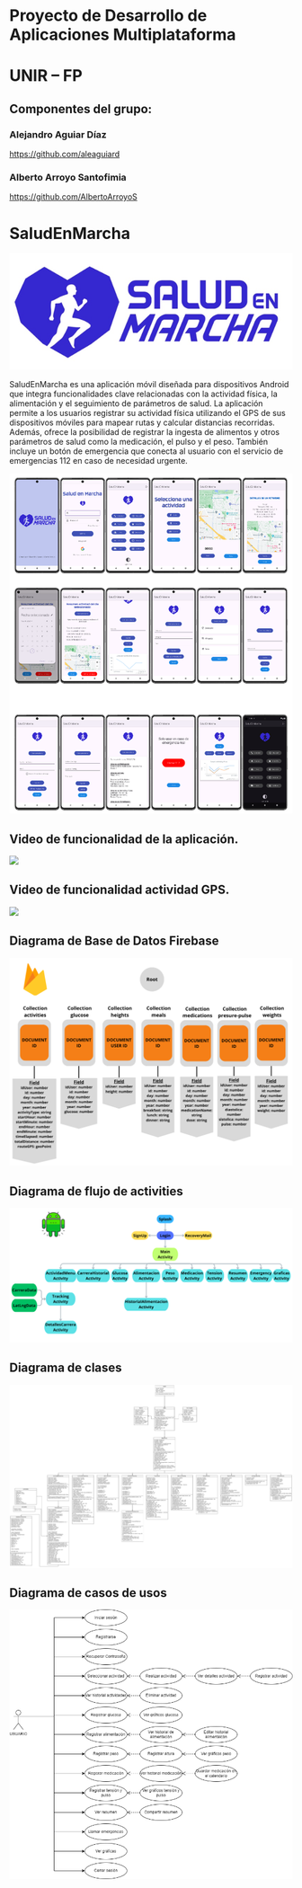 # Proyecto de Desarrollo de Aplicaciones Multiplataforma 

# UNIR – FP

## Componentes del grupo:

### Alejandro Aguiar Díaz
https://github.com/aleaguiard

### Alberto Arroyo Santofimia
https://github.com/AlbertoArroyoS


# SaludEnMarcha 

![Imagen](img/logo2.png)


SaludEnMarcha es una aplicación móvil diseñada para dispositivos Android que integra funcionalidades clave relacionadas con la actividad física, la alimentación y el seguimiento de parámetros de salud. 
La aplicación permite a los usuarios registrar su actividad física utilizando el GPS de sus dispositivos móviles para mapear rutas y calcular distancias recorridas. 
Además, ofrece la posibilidad de registrar la ingesta de alimentos y otros parámetros de salud como la medicación, el pulso y el peso. 
También incluye un botón de emergencia que conecta al usuario con el servicio de emergencias 112 en caso de necesidad urgente.


![Imagen](img/mock.png)

## Video de funcionalidad de la aplicación.

[![](https://markdown-videos.deta.dev/youtu.be/s4cBCk83yH0)](https://youtu.be/s4cBCk83yH0)

## Video de funcionalidad actividad GPS.

[![](https://markdown-videos.deta.dev/youtu.be/I4r7qviXQro)](https://youtu.be/I4r7qviXQro)

## Diagrama de Base de Datos Firebase

![Imagen](img/Firebase.png)


## Diagrama de flujo de activities

![Imagen](img/DiagramaActivities.png)

## Diagrama de clases 

![Imagen](img/DiagramaClases.png)

## Diagrama de casos de usos

![Imagen](img/DiagramaUso.png)



